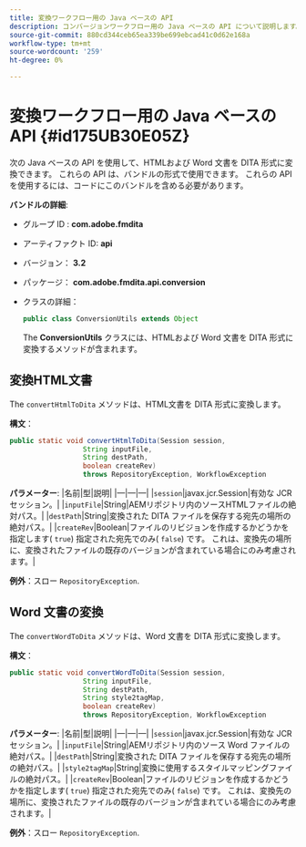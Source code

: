 ```yaml
---
title: 変換ワークフロー用の Java ベースの API
description: コンバージョンワークフロー用の Java ベースの API について説明します。
source-git-commit: 880cd344ceb65ea339be699ebcad41c0d62e168a
workflow-type: tm+mt
source-wordcount: '259'
ht-degree: 0%

---
```


# 変換ワークフロー用の Java ベースの API {#id175UB30E05Z}

次の Java ベースの API を使用して、HTMLおよび Word 文書を DITA 形式に変換できます。 これらの API は、バンドルの形式で使用できます。 これらの API を使用するには、コードにこのバンドルを含める必要があります。

**バンドルの詳細**:

- グループ ID : **com.adobe.fmdita**

- アーティファクト ID: **api**

- バージョン： **3.2**

- パッケージ： **com.adobe.fmdita.api.conversion**

- クラスの詳細：

  ```JAVA
  public class ConversionUtils extends Object
  ```

  The **ConversionUtils** クラスには、HTMLおよび Word 文書を DITA 形式に変換するメソッドが含まれます。


## 変換HTML文書

The `convertHtmlToDita` メソッドは、HTML文書を DITA 形式に変換します。

**構文**：

```JAVA
public static void convertHtmlToDita(Session session, 
                  String inputFile, 
                  String destPath, 
                  boolean createRev) 
                  throws RepositoryException, WorkflowException
```

**パラメーター**: |名前|型|説明| |—|—|—| |`session`|javax.jcr.Session|有効な JCR セッション。| |`inputFile`|String|AEMリポジトリ内のソースHTMLファイルの絶対パス。| |`destPath`|String|変換された DITA ファイルを保存する宛先の場所の絶対パス。| |`createRev`|Boolean|ファイルのリビジョンを作成するかどうかを指定します\( `true`\) 指定された宛先でのみ\( `false`\) です。 これは、変換先の場所に、変換されたファイルの既存のバージョンが含まれている場合にのみ考慮されます。|

**例外**：スロー `RepositoryException`.

## Word 文書の変換

The ``convertWordToDita`` メソッドは、Word 文書を DITA 形式に変換します。

**構文**：

```JAVA
public static void convertWordToDita(Session session, 
                  String inputFile,
                  String destPath, 
                  String style2tagMap, 
                  boolean createRev) 
                  throws RepositoryException, WorkflowException
```

**パラメーター**: |名前|型|説明| |—|—|—| |`session`|javax.jcr.Session|有効な JCR セッション。| |`inputFile`|String|AEMリポジトリ内のソース Word ファイルの絶対パス。| |`destPath`|String|変換された DITA ファイルを保存する宛先の場所の絶対パス。| |`style2tagMap`|String|変換に使用するスタイルマッピングファイルの絶対パス。| |`createRev`|Boolean|ファイルのリビジョンを作成するかどうかを指定します\( `true`\) 指定された宛先でのみ\( `false`\) です。 これは、変換先の場所に、変換されたファイルの既存のバージョンが含まれている場合にのみ考慮されます。|

**例外**：スロー `RepositoryException`.
